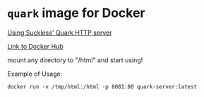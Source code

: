 # `quark` image for Docker

[Using Suckless' Quark HTTP server](https://tools.suckless.org/quark/)

[Link to Docker Hub](#)


mount any directory to "/html" and start using!

Example of Usage:

```shell
docker run -v /tmp/html:/html -p 8081:80 quark-server:latest
```

